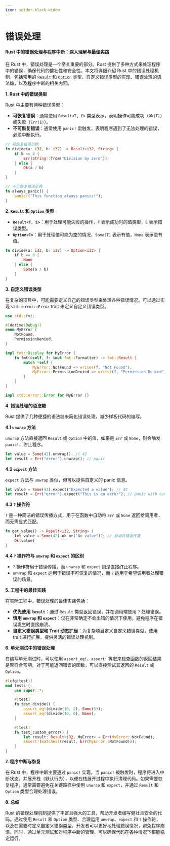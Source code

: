```yaml
---
icon: spider-black-widow
---
```


# 错误处理

#### Rust 中的错误处理与程序中断：深入理解与最佳实践

在 Rust 中，错误处理是一个至关重要的部分。Rust 提供了多种方式来处理程序中的错误，确保代码的健壮性和安全性。本文将详细介绍 Rust 中的错误处理机制，包括常用的 `Result` 和 `Option` 类型、自定义错误类型的实现、错误处理的语法糖，以及程序中断的相关内容。

**1. Rust 中的错误类型**

Rust 中主要有两种错误类型：

* **可恢复错误**：通常使用 `Result<T, E>` 类型表示，表明操作可能成功（`Ok(T)`）或失败（`Err(E)`）。
* **不可恢复错误**：通常使用 `panic!` 宏触发，表明程序遇到了无法处理的错误，必须中断执行。

```rust
// 可恢复错误示例
fn divide(a: i32, b: i32) -> Result<i32, String> {
    if b == 0 {
        Err(String::from("Division by zero"))
    } else {
        Ok(a / b)
    }
}

// 不可恢复错误示例
fn always_panic() {
    panic!("This function always panics!");
}
```

**2. `Result` 和 `Option` 类型**

* **`Result<T, E>`**：用于处理可能失败的操作，`T` 表示成功时的值类型，`E` 表示错误类型。
* **`Option<T>`**：用于处理值可能为空的情况，`Some(T)` 表示有值，`None` 表示没有值。

```rust
fn divide(a: i32, b: i32) -> Option<i32> {
    if b == 0 {
        None
    } else {
        Some(a / b)
    }
}
```

**3. 自定义错误类型**

在复杂的项目中，可能需要定义自己的错误类型来处理各种错误情况。可以通过实现 `std::error::Error` trait 来定义自定义错误类型。

```rust
use std::fmt;

#[derive(Debug)]
enum MyError {
    NotFound,
    PermissionDenied,
}

impl fmt::Display for MyError {
    fn fmt(&self, f: &mut fmt::Formatter) -> fmt::Result {
        match *self {
            MyError::NotFound => write!(f, "Not Found"),
            MyError::PermissionDenied => write!(f, "Permission Denied"),
        }
    }
}

impl std::error::Error for MyError {}
```

**4. 错误处理的语法糖**

Rust 提供了几种便捷的语法糖来简化错误处理，减少样板代码的编写。

**4.1 `unwrap` 方法**

`unwrap` 方法直接返回 `Result` 或 `Option` 中的值，如果是 `Err` 或 `None`，则会触发 `panic!`，终止程序。

```rust
let value = Some(42).unwrap(); // 42
let result = Err("error").unwrap(); // panic
```

**4.2 `expect` 方法**

`expect` 方法与 `unwrap` 类似，但可以提供自定义的 panic 信息。

```rust
let value = Some(42).expect("Expected a value"); // 42
let result = Err("error").expect("This is an error"); // panic with custom message
```

**4.3 `?` 操作符**

`?` 是一种简洁的错误传播方式，用于在函数中自动将 `Err` 或 `None` 返回给调用者，而无需显式匹配。

```rust
fn get_value() -> Result<i32, String> {
    let value = Some(42).ok_or("No value")?; // 自动将错误传播
    Ok(value)
}
```

**4.4 `?` 操作符与 `unwrap` 和 `expect` 的区别**

* `?` 操作符用于错误传播，而 `unwrap` 和 `expect` 则是直接终止程序。
* `unwrap` 和 `expect` 适用于错误不可恢复的情况，而 `?` 适用于希望调用者处理错误的场景。

**5. 工程中的最佳实践**

在实际工程中，错误处理的最佳实践包括：

* **优先使用 `Result`**：通过 `Result` 类型返回错误，并在调用端使用 `?` 处理错误。
* **慎用 `unwrap` 和 `expect`**：仅在非常确定不会出错的情况下使用，避免程序在错误发生时直接崩溃。
* **自定义错误类型和 Trait 动态扩展**：为复杂项目定义自定义错误类型，使用 trait 进行扩展，提供灵活的错误处理机制。

**6. 单元测试中的错误处理**

在编写单元测试时，可以使用 `assert_eq!`、`assert!` 等宏来检查函数的返回结果是否符合预期。对于可能返回错误的函数，可以直接测试其返回的 `Result` 或 `Option`。

```rust
#[cfg(test)]
mod tests {
    use super::*;

    #[test]
    fn test_divide() {
        assert_eq!(divide(10, 2), Some(5));
        assert_eq!(divide(10, 0), None);
    }

    #[test]
    fn test_custom_error() {
        let result: Result<i32, MyError> = Err(MyError::NotFound);
        assert!(matches!(result, Err(MyError::NotFound)));
    }
}
```

**7. 程序中断与恢复**

在 Rust 中，程序中断主要通过 `panic!` 实现。当 `panic!` 被触发时，程序将进入中断状态，并展开栈（默认行为），以便在栈展开过程中执行清理代码。如果需要恢复程序，通常需要避免在关键路径中使用 `unwrap` 和 `expect`，并通过 `Result` 和 `Option` 类型合理处理错误。

**8. 总结**

Rust 的错误处理机制提供了丰富且强大的工具，帮助开发者编写健壮且安全的代码。通过使用 `Result` 和 `Option` 类型、合理运用 `unwrap`、`expect` 和 `?` 操作符，以及在需要时定义自定义错误类型，开发者可以更好地处理错误情况，避免程序崩溃。同时，通过单元测试和对程序中断的管理，可以确保代码在各种情况下都能稳定运行。
